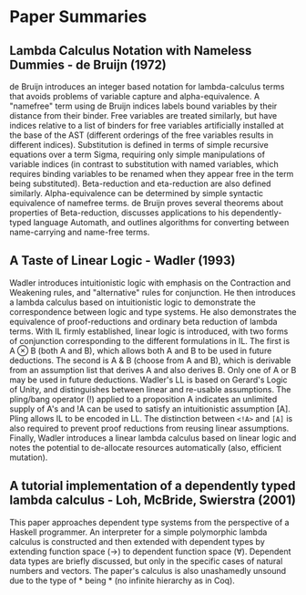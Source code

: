 Paper Summaries
====

## Lambda Calculus Notation with Nameless Dummies - de Bruijn (1972)

de Bruijn introduces an integer based notation for lambda-calculus terms that avoids problems of variable capture and alpha-equivalence. A "namefree" term using de Bruijn indices labels bound variables by their distance from their binder. Free variables are treated similarly, but have indices relative to a list of binders for free variables artificially installed at the base of the AST (different orderings of the free variables results in different indices). Substitution is defined in terms of simple recursive equations over a term Sigma, requiring only simple manipulations of variable indices (in contrast to substitution with named variables, which requires binding variables to be renamed when they appear free in the term being substituted). Beta-reduction and eta-reduction are also defined similarly. Alpha-equivalence can be determined by simple syntactic equivalence of namefree terms. de Bruijn proves several theorems about properties of Beta-reduction, discusses applications to his dependently-typed language Automath, and outlines algorithms for converting between name-carrying and name-free terms.

## A Taste of Linear Logic - Wadler (1993)

Wadler introduces intuitionistic logic with emphasis on the Contraction and Weakening rules, and "alternative" rules for conjunction. He then introduces a lambda calculus based on intuitionistic logic to demonstrate the correspondence between logic and type systems. He also demonstrates the equivalence of proof-reductions and ordinary beta reduction of lambda terms. With IL firmly established, linear logic is introduced, with two forms of conjunction corresponding to the different formulations in IL. The first is A ⊗ B (both A and B), which allows both A and B to be used in future deductions. The second is A & B (choose from A and B), which is derivable from an assumption list that derives A and also derives B. Only one of A or B may be used in future deductions. Wadler's LL is based on Gerard's Logic of Unity, and distinguishes between linear and re-usable assumptions. The pling/bang operator (!) applied to a proposition A indicates an unlimited supply of A's and !A can be used to satisfy an intuitionistic assumption [A]. Pling allows IL to be encoded in LL. The distinction between `<!A>` and `[A]` is also required to prevent proof reductions from reusing linear assumptions. Finally, Wadler introduces a linear lambda calculus based on linear logic and notes the potential to de-allocate resources automatically (also, efficient mutation).

## A tutorial implementation of a dependently typed lambda calculus - Loh, McBride, Swierstra (2001)

This paper approaches dependent type systems from the perspective of a Haskell programmer. An interpreter for a simple polymorphic lambda calculus is constructed and then extended with dependent types by extending function space (->) to dependent function space (∀). Dependent data types are briefly discussed, but only in the specific cases of natural numbers and vectors. The paper's calculus is also unashamedly unsound due to the type of * being * (no infinite hierarchy as in Coq).
